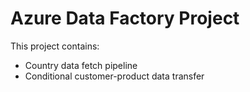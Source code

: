 # Azure Data Factory Project

This project contains:
- Country data fetch pipeline
- Conditional customer-product data transfer

